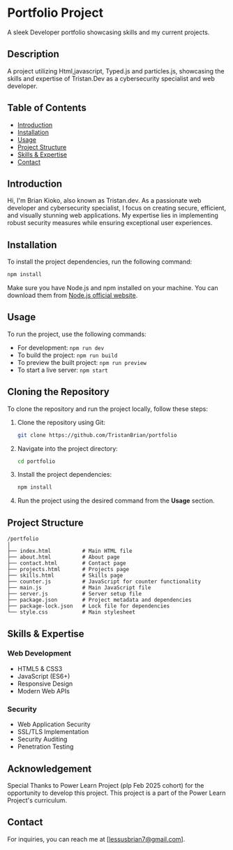 # Portfolio Project
A sleek Developer portfolio showcasing skills and my current projects.

## Description
A project utilizing Html,javascript, Typed.js and particles.js, showcasing the skills and expertise of Tristan.Dev as a cybersecurity specialist and web developer.

## Table of Contents
- [Introduction](#introduction)
- [Installation](#installation)
- [Usage](#usage)
- [Project Structure](#project-structure)
- [Skills & Expertise](#skills--expertise)
- [Contact](#contact)

## Introduction
Hi, I'm Brian Kioko, also known as Tristan.dev. As a passionate web developer and cybersecurity specialist, I focus on creating secure, efficient, and visually stunning web applications. My expertise lies in implementing robust security measures while ensuring exceptional user experiences.

## Installation
To install the project dependencies, run the following command:
```bash
npm install
```
Make sure you have Node.js and npm installed on your machine. You can download them from [Node.js official website](https://nodejs.org/).

## Usage
To run the project, use the following commands:
- For development: `npm run dev`
- To build the project: `npm run build`
- To preview the built project: `npm run preview`
- To start a live server: `npm start`

## Cloning the Repository
To clone the repository and run the project locally, follow these steps:
1. Clone the repository using Git:
   ```bash
   git clone https://github.com/TristanBrian/portfolio
   ```
2. Navigate into the project directory:
   ```bash
   cd portfolio
   ```
3. Install the project dependencies:
   ```bash
   npm install
   ```
4. Run the project using the desired command from the **Usage** section.

## Project Structure
```
/portfolio
│
├── index.html          # Main HTML file
├── about.html          # About page
├── contact.html        # Contact page
├── projects.html       # Projects page
├── skills.html         # Skills page
├── counter.js          # JavaScript for counter functionality
├── main.js             # Main JavaScript file
├── server.js           # Server setup file
├── package.json        # Project metadata and dependencies
├── package-lock.json   # Lock file for dependencies
└── style.css           # Main stylesheet
```

## Skills & Expertise
### Web Development
- HTML5 & CSS3
- JavaScript (ES6+)
- Responsive Design
- Modern Web APIs

### Security
- Web Application Security
- SSL/TLS Implementation
- Security Auditing
- Penetration Testing

## Acknowledgement
Special Thanks to Power Learn Project (plp Feb 2025 cohort) for the opportunity to develop this project. This project is a part of the Power Learn Project's curriculum.

## Contact
For inquiries, you can reach me at [lessusbrian7@gmail.com].
